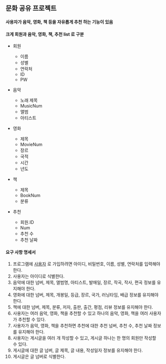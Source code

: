 ## 문화 공유 프로젝트

#### 사용자가 음악, 영화, 책 등을 자유롭게 추천 하는 기능이 있음
#### 크게 회원과 음악, 영화, 책, 추천 list 로 구분

* 회원
   - 이름
   - 성별
   - 연락처
   - ID
   - PW

* 음악 
   - 노래 제목
   - MusicNum
   - 앨범
   - 아티스트

* 영화 
   - 제목
   - MovieNum
   - 장르
   - 국적
   - 시간
   - 년도

* 책 
   - 제목
   - BookNum
   - 분류

* 추천
   - 회원.ID
   - Num
   - 추천 수
   - 추천 날짜


#### 요구 사항 명세서

1.	프로그램에 <u>사용자</u> 로 가입하려면 아이디, 비밀번호, 이름, 성별, 연락처를 입력해야 한다.
1.	사용자는 아이디로 식별한다.
3.	음악에 대한 넘버, 제목, 앨범명, 아티스트, 발매일, 장르, 작곡, 작사, 편곡 정보를 유지해야 한다.
4.	영화에 대한 넘버, 제목, 개봉일, 등급, 장르, 국가, 러닝타임, 배급 정보를 유지해야 한다.
5.	책에 대한 넘버, 제목, 분류, 저자, 출판, 출간, 평점, 리뷰 정보를 유지해야 한다.
6.	사용자는 여러 음악, 영화, 책을 추천할 수 있고 하나의 음악, 영화, 책을 여러 사용자가 추천할 수 있다. 
7.	사용자가 음악, 영화, 책을 추천하면 추천에 대한 추천 넘버, 추천 수, 추천 날짜 정보를 유지해야 한다.
8.	사용자는 게시글을 여러 개 작성할 수 있고, 게시글 하나는 한 명의 회원만 작성할 수 있다.
9.	게시글에 대한 글 넘버, 글 제목, 글 내용, 작성일자 정보를 유지해야 한다.
10.	게시글은 글 넘버로 식별한다.


